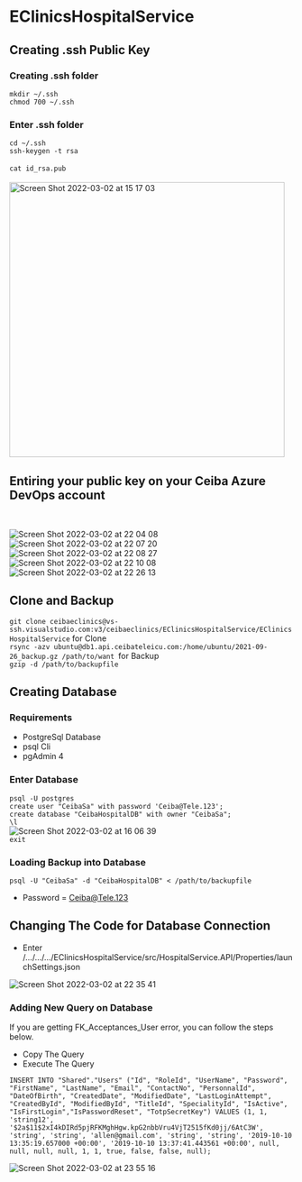 # EClinicsHospitalService
## Creating .ssh Public Key

### Creating .ssh folder <br/>
`mkdir ~/.ssh`<br/>
`chmod 700 ~/.ssh`<br/>

### Enter .ssh folder <br/>
`cd ~/.ssh`<br/>
`ssh-keygen -t rsa`<br/><br/>
`cat id_rsa.pub`<br/><br/>
<img width="488" alt="Screen Shot 2022-03-02 at 15 17 03" src="https://user-images.githubusercontent.com/57620464/156432464-f7e32d83-7679-458f-9a4e-75fb428bc031.png">
<br/>

## Entiring your public key on your Ceiba Azure DevOps account<br/>
<br/>

![Screen Shot 2022-03-02 at 22 04 08](https://user-images.githubusercontent.com/57620464/156432739-9645882b-aa3a-4cc7-809f-09aac63040be.png)<br/>
![Screen Shot 2022-03-02 at 22 07 20](https://user-images.githubusercontent.com/57620464/156432764-46a1eaa1-b45f-4e5a-811f-a43c8cf4b7ea.png)<br/>
![Screen Shot 2022-03-02 at 22 08 27](https://user-images.githubusercontent.com/57620464/156432787-72ea8aa0-57e4-46b4-8a48-825774fc3a57.png)<br/>
![Screen Shot 2022-03-02 at 22 10 08](https://user-images.githubusercontent.com/57620464/156432795-7cf3606b-de8b-42b6-9905-52e2c8eede81.png)<br/>
![Screen Shot 2022-03-02 at 22 26 13](https://user-images.githubusercontent.com/57620464/156434562-147fc6bb-8e55-45fd-918d-f8944ac0e0cb.png)<br/>


## Clone and Backup <br/>
`git clone ceibaeclinics@vs-ssh.visualstudio.com:v3/ceibaeclinics/EClinicsHospitalService/EClinicsHospitalService` for Clone<br/> 
`rsync -azv ubuntu@db1.api.ceibateleicu.com:/home/ubuntu/2021-09-26_backup.gz /path/to/want `for Backup<br/>
`gzip -d /path/to/backupfile`<br/>

## Creating Database <br/>
### Requirements <br/>
* PostgreSql Database 
* psql Cli 
* pgAdmin 4 <br/>

### Enter Database <br/>
`psql -U postgres`<br/>
`create user "CeibaSa" with password 'Ceiba@Tele.123';`<br/>
`create database "CeibaHospitalDB" with owner "CeibaSa";`<br/>
`\l`<br/>
![Screen Shot 2022-03-02 at 16 06 39](https://user-images.githubusercontent.com/57620464/156367567-7f5a1778-a6b1-43c4-86aa-a8ad77c74ff8.png)
<br/>
`exit`<br/>

### Loading Backup into Database <br/>
`psql -U "CeibaSa" -d "CeibaHospitalDB" < /path/to/backupfile`<br/>
- Password = Ceiba@Tele.123<br/>

## Changing The Code for Database Connection <br/>

* Enter /.../.../.../EClinicsHospitalService/src/HospitalService.API/Properties/launchSettings.json

![Screen Shot 2022-03-02 at 22 35 41](https://user-images.githubusercontent.com/57620464/156446243-6b2e5764-d9d1-4ed2-bb72-aa7b63de985f.png)<br/>

### Adding New Query on Database <br/>
If you are getting FK_Acceptances_User error, you can follow the steps below.
- Copy The Query
- Execute The Query<br/>

`INSERT INTO "Shared"."Users" ("Id", "RoleId", "UserName", "Password", "FirstName", "LastName", "Email", "ContactNo", "PersonnalId", "DateOfBirth", "CreatedDate", "ModifiedDate", "LastLoginAttempt", "CreatedById", "ModifiedById", "TitleId", "SpecialityId", "IsActive", "IsFirstLogin","IsPasswordReset", "TotpSecretKey") VALUES (1, 1, 'string12', '$2a$11$2xI4kDIRd5pjRFKMghHgw.kpG2nbbVru4VjT2515fKd0jj/6AtC3W', 'string', 'string', 'allen@gmail.com', 'string', 'string', '2019-10-10 13:35:19.657000 +00:00', '2019-10-10 13:37:41.443561 +00:00', null, null, null, null, 1, 1, true, false, false, null);` <br/>

![Screen Shot 2022-03-02 at 23 55 16](https://user-images.githubusercontent.com/57620464/156449077-af5687c5-e249-4589-95c9-9dd59c06b07d.png) <br/>



